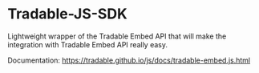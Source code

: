 # Tradable-JS-SDK
Lightweight wrapper of the Tradable Embed API that will make the integration with Tradable Embed API really easy.

Documentation: https://tradable.github.io/js/docs/tradable-embed.js.html
